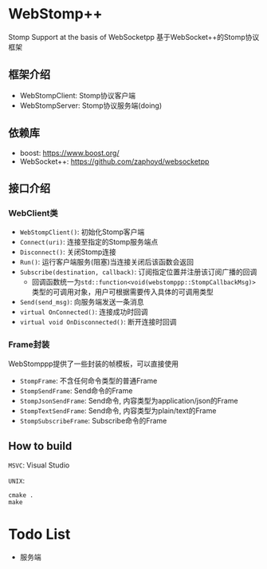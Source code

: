 # WebStomp++
Stomp Support at the basis of WebSocketpp
基于WebSocket++的Stomp协议框架

## 框架介绍
- WebStompClient: Stomp协议客户端
- WebStompServer: Stomp协议服务端(doing)

## 依赖库
- boost: https://www.boost.org/
- WebSocket++: https://github.com/zaphoyd/websocketpp

## 接口介绍
### WebClient类
- `WebStompClient()`: 初始化Stomp客户端
- `Connect(uri)`: 连接至指定的Stomp服务端点
- `Disconnect()`: 关闭Stomp连接
- `Run()`: 运行客户端服务(阻塞)当连接关闭后该函数会返回
- `Subscribe(destination, callback)`: 订阅指定位置并注册该订阅广播的回调
  - 回调函数统一为`std::function<void(webstomppp::StompCallbackMsg)>`类型的可调用对象，用户可根据需要传入具体的可调用类型
- `Send(send_msg)`: 向服务端发送一条消息
- `virtual OnConnected()`: 连接成功时回调
- `virtual void OnDisconnected()`: 断开连接时回调

### Frame封装
WebStomppp提供了一些封装的帧模板，可以直接使用
- `StompFrame`: 不含任何命令类型的普通Frame
- `StompSendFrame`: Send命令的Frame
- `StompJsonSendFrame`: Send命令, 内容类型为application/json的Frame
- `StompTextSendFrame`: Send命令, 内容类型为plain/text的Frame
- `StompSubscribeFrame`: Subscribe命令的Frame

## How to build
`MSVC`: Visual Studio

`UNIX`:  
```shell
cmake .
make
```
# Todo List
- 服务端
